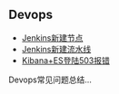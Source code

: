 ## Devops

* [Jenkins新建节点](note/devops/node)
* [Jenkins新建流水线](note/devops/pipeline)
* [Kibana+ES登陆503报错](note/devops/kibana-503)

Devops常见问题总结...